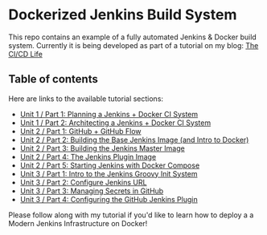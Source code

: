 # Dockerized Jenkins Build System

This repo contains an example of a fully automated Jenkins & Docker build
system. Currently it is being developed as part of a tutorial on my blog:
[The CI/CD Life](http://cicd.life)


## Table of contents

Here are links to the available tutorial sections:

* [Unit 1 / Part 1: Planning a Jenkins + Docker CI System](http://cicd.life/u1-p1-planning-jenkins-docker-ci-infrastructure/)
* [Unit 1 / Part 2: Architecting a Jenkins + Docker CI System](http://cicd.life/u1-p2-architecting-jenkins-docker-ci-system/)
* [Unit 2 / Part 1: GitHub + GitHub Flow](http://cicd.life/u2-p1-designing-the-code-repository/)
* [Unit 2 / Part 2: Building the Base Jenkins Image (and Intro to Docker)](http://cicd.life/u2-p2-building-base-jenkins-docker-image/)
* [Unit 2 / Part 3: Building the Jenkins Master Image](http://cicd.life/u2-p3-building-jenkins-master-image/)
* [Unit 2 / Part 4: The Jenkins Plugin Image](http://cicd.life/u2-p4-building-jenkins-plugin-image/)
* [Unit 2 / Part 5: Starting Jenkins with Docker Compose](http://cicd.life/u2-p5-writing-docker-compose-file/)
* [Unit 3 / Part 1: Intro to the Jenkins Groovy Init System](http://cicd.life/u3-p1-intro-jenkins-groovy-init-system/)
* [Unit 3 / Part 2: Configure Jenkins URL](http://cicd.life/u3-p2-configure-jenkins-url-with-groovy/)
* [Unit 3 / Part 3: Managing Secrets in GitHub](http://cicd.life/u3-p3-transcrypting-secrets-github-repo/)
* [Unit 3 / Part 4: Configuring the GitHub Jenkins Plugin](http://cicd.life/u3-p4-configuring-jenkins-github-groovy/)

Please follow along with my tutorial if you'd like to learn how to deploy a
a Modern Jenkins Infrastructure on Docker!
